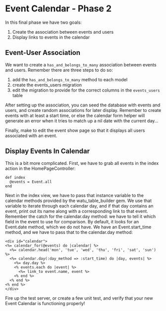 # Event Calendar - Phase 2

In this final phase we have two goals:

1. Create the association between events and users
2. Display links to events in the calendar

## Event-User Association

We want to create a `has_and_belongs_to_many` association between events
and users.  Remember there are three steps to do so:

1. add the `has_and_belongs_to_many` method to each model
2. create the events_users migration
3. edit the migration to provide for the correct columns in the
`events_users` table

After setting up the association, you can seed the database with events
and users, and create random associations for later display.  Remember
to create events with at least a start time, or else the calendar form
helper will generate an error when it tries to match up a nil date with
the current day...

Finally, make to edit the event show page so that it displays all users
associated with an event.

## Display Events In Calendar

This is a bit more complicated.  First, we have to grab all events in
the index action in the HomePageController:

```
def index
  @events = Event.all
end
```

Next in the index view, we have to pass that instance variable to the
calendar methods provided by the watu_table_builder gem.  We use that
variable to iterate through each calendar day, and if that day contains
an event, print out its name along with a corresponding link to that
event.  Remember the catch for the calendar.day
method: we have to tell it which field in the event to use for
comparison.  By default, it looks for an Event.date method, which we do
not have.  We have an Event.start_time method, and we have to pass that
to the calendar.day method:

```
<div id="calendar">
<%= calendar_for(@events) do |calendar| %>
  <%= calendar.head('mon', 'tue', 'wed', 'thu', 'fri', 'sat', 'sun') %>
  <%= calendar.day(:day_method => :start_time) do |day, events| %>
    <%= day.day %>
    <% events.each do |event| %>
      <%= link_to event.name, event %>
    <% end %>
  <% end %>
<% end %>
</div>
```

Fire up the test server, or create a few unit test, and verify that your
new Event Calendar is functioning properly!
